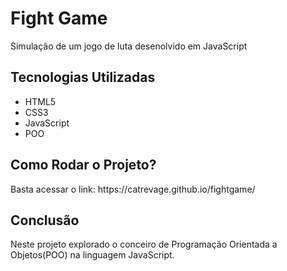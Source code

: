 <h1>Fight Game</h1>
 <p>Simulação de um jogo de luta desenolvido em JavaScript</p>

 <h2>Tecnologias Utilizadas</h2>
 <ul>
  <li>HTML5</li>
  <li>CSS3</li>
  <li>JavaScript</li>
  <li>POO</li>
 </ul>

<h2>Como Rodar o Projeto?</h2>
<p>Basta acessar o link: https://catrevage.github.io/fightgame/ </p>

<h2>Conclusão</h2>
<p>Neste projeto explorado o conceiro de Programação Orientada a Objetos(POO) na linguagem JavaScript.</p>
